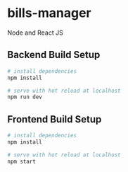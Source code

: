 # bills-manager

Node and React JS

## Backend Build Setup

```bash
# install dependencies
npm install

# serve with hot reload at localhost
npm run dev
```

## Frontend Build Setup

```bash
# install dependencies
npm install

# serve with hot reload at localhost
npm start
```
